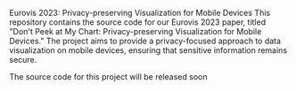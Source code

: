 Eurovis 2023: Privacy-preserving Visualization for Mobile Devices
This repository contains the source code for our Eurovis 2023 paper, titled "Don't Peek at My Chart: Privacy-preserving Visualization for Mobile Devices." The project aims to provide a privacy-focused approach to data visualization on mobile devices, ensuring that sensitive information remains secure.

The source code for this project will be released soon

